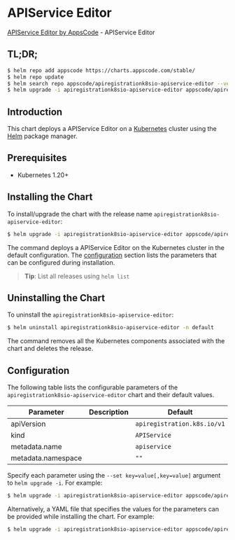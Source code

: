 # APIService Editor

[APIService Editor by AppsCode](https://appscode.com) - APIService Editor

## TL;DR;

```bash
$ helm repo add appscode https://charts.appscode.com/stable/
$ helm repo update
$ helm search repo appscode/apiregistrationk8sio-apiservice-editor --version=v0.21.0
$ helm upgrade -i apiregistrationk8sio-apiservice-editor appscode/apiregistrationk8sio-apiservice-editor -n default --create-namespace --version=v0.21.0
```

## Introduction

This chart deploys a APIService Editor on a [Kubernetes](http://kubernetes.io) cluster using the [Helm](https://helm.sh) package manager.

## Prerequisites

- Kubernetes 1.20+

## Installing the Chart

To install/upgrade the chart with the release name `apiregistrationk8sio-apiservice-editor`:

```bash
$ helm upgrade -i apiregistrationk8sio-apiservice-editor appscode/apiregistrationk8sio-apiservice-editor -n default --create-namespace --version=v0.21.0
```

The command deploys a APIService Editor on the Kubernetes cluster in the default configuration. The [configuration](#configuration) section lists the parameters that can be configured during installation.

> **Tip**: List all releases using `helm list`

## Uninstalling the Chart

To uninstall the `apiregistrationk8sio-apiservice-editor`:

```bash
$ helm uninstall apiregistrationk8sio-apiservice-editor -n default
```

The command removes all the Kubernetes components associated with the chart and deletes the release.

## Configuration

The following table lists the configurable parameters of the `apiregistrationk8sio-apiservice-editor` chart and their default values.

|     Parameter      | Description |                Default                 |
|--------------------|-------------|----------------------------------------|
| apiVersion         |             | <code>apiregistration.k8s.io/v1</code> |
| kind               |             | <code>APIService</code>                |
| metadata.name      |             | <code>apiservice</code>                |
| metadata.namespace |             | <code>""</code>                        |


Specify each parameter using the `--set key=value[,key=value]` argument to `helm upgrade -i`. For example:

```bash
$ helm upgrade -i apiregistrationk8sio-apiservice-editor appscode/apiregistrationk8sio-apiservice-editor -n default --create-namespace --version=v0.21.0 --set apiVersion=apiregistration.k8s.io/v1
```

Alternatively, a YAML file that specifies the values for the parameters can be provided while
installing the chart. For example:

```bash
$ helm upgrade -i apiregistrationk8sio-apiservice-editor appscode/apiregistrationk8sio-apiservice-editor -n default --create-namespace --version=v0.21.0 --values values.yaml
```

